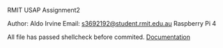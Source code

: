 RMIT USAP Assignment2

Author: Aldo Irvine
Email: s3692192@student.rmit.edu.au
Raspberry Pi 4

All file has passed shellcheck before commited. 
[Documentation](https://github.com/AldoIrvine111/usapA3/tree/master/documentation)
